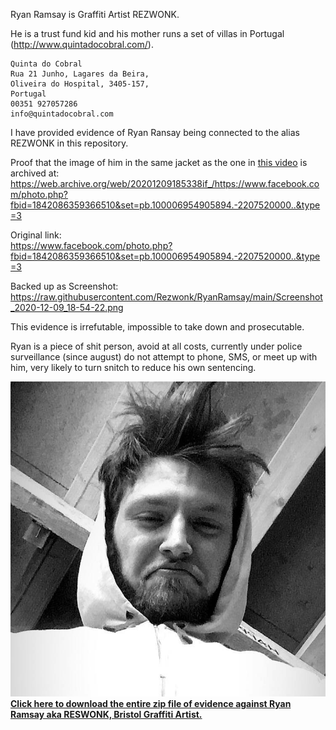 Ryan Ramsay is Graffiti Artist REZWONK.

He is a trust fund kid and his mother runs a set of villas in Portugal (http://www.quintadocobral.com/).

```
Quinta do Cobral
Rua 21 Junho, Lagares da Beira,
Oliveira do Hospital, 3405-157,
Portugal
00351 927057286
info@quintadocobral.com
```
I have provided evidence of Ryan Ransay being connected to the alias REZWONK in this repository.

Proof that the image of him in the same jacket as the one in <a href="https://github.com/Rezwonk/RyanRamsay/blob/main/Down%20at%20the%20wall%20with%20Rezwonk.mp4?raw=true">this video</a> is archived at:<br>
https://web.archive.org/web/20201209185338if_/https://www.facebook.com/photo.php?fbid=1842086359366510&set=pb.100006954905894.-2207520000..&type=3

Original link:<br>
https://www.facebook.com/photo.php?fbid=1842086359366510&set=pb.100006954905894.-2207520000..&type=3

Backed up as Screenshot:<br>
https://raw.githubusercontent.com/Rezwonk/RyanRamsay/main/Screenshot_2020-12-09_18-54-22.png

This evidence is irrefutable, impossible to take down and prosecutable.

Ryan is a piece of shit person, avoid at all costs, currently under police surveillance (since august) do not attempt to phone, SMS, or meet up with him, very likely to turn snitch to reduce his own sentencing.

<a href="https://github.com/Rezwonk/RyanRamsay/archive/main.zip">
<img src="https://raw.githubusercontent.com/Rezwonk/RyanRamsay/main/57471773_2299680220273786_5624822207453593600_n.jpg" /><br>
<b>Click here to download the entire zip file of evidence against Ryan Ramsay aka RESWONK, Bristol Graffiti Artist.</b></a>

